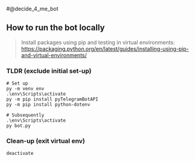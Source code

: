 #@decide_4_me_bot

## How to run the bot locally
> Install packages using pip and testing in virtual environments: https://packaging.python.org/en/latest/guides/installing-using-pip-and-virtual-environments/

### TLDR (exclude initial set-up)
```
# Set up
py -m venv env
.\env\Scripts\activate
py -m pip install pyTelegramBotAPI
py -m pip install python-dotenv

# Subsequently
.\env\Scripts\activate
py bot.py
```
### Clean-up (exit virtual env)
```
deactivate
```

